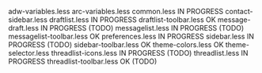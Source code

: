 adw-variables.less
arc-variables.less
common.less						IN PROGRESS
contact-sidebar.less
draftlist.less					IN PROGRESS
draftlist-toolbar.less			OK
message-draft.less				IN PROGRESS (TODO)
messagelist.less				IN PROGRESS (TODO)
messagelist-toolbar.less		OK
preferences.less				IN PROGRESS
sidebar.less					IN PROGRESS (TODO)
sidebar-toolbar.less			OK
theme-colors.less				OK
theme-selector.less
threadlist-icons.less			IN PROGRESS (TODO)
threadlist.less					IN PROGRESS
threadlist-toolbar.less			OK (TODO)
